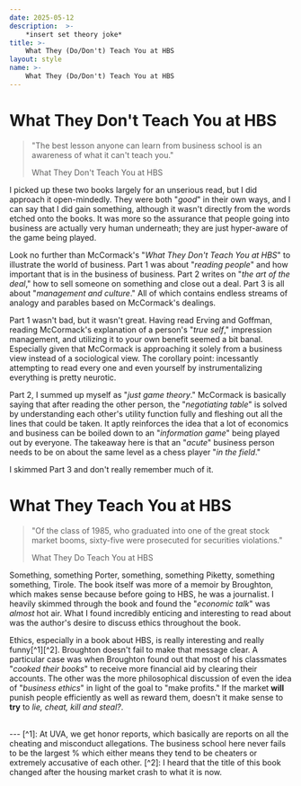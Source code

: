 ```yaml
---
date: 2025-05-12
description:  >-
    *insert set theory joke*
title: >-
    What They (Do/Don't) Teach You at HBS
layout: style
name: >-
    What They (Do/Don't) Teach You at HBS
---
```


# What They Don't Teach You at HBS

> "The best lesson anyone can learn from business school is an awareness of what it can't teach you."
> <figcaption class="blockquote-footer">What They Don't Teach You at HBS</figcaption>

I picked up these two books largely for an unserious read, but I did approach it open-mindedly. They were both "*good*" in their own ways, and I can say that I did gain something, although it wasn't directly from the words etched onto the books. It was more so the assurance that people going into business are actually very human underneath; they are just hyper-aware of the game being played.

Look no further than McCormack's "*What They Don't Teach You at HBS*" to illustrate the world of business. Part 1 was about "*reading people*" and how important that is in the business of business. Part 2 writes on "*the art of the deal*," how to sell someone on something and close out a deal. Part 3 is all about "*management and culture*." All of which contains endless streams of analogy and parables based on McCormack's dealings.

Part 1 wasn't bad, but it wasn't great. Having read Erving and Goffman, reading McCormack's explanation of a person's "*true self*," impression management, and utilizing it to your own benefit seemed a bit banal. Especially given that McCormack is approaching it solely from a business view instead of a sociological view. The corollary point: incessantly attempting to read every one and even yourself by instrumentalizing everything is pretty neurotic.

Part 2, I summed up myself as "*just game theory*." McCormack is basically saying that after reading the other person, the "*negotiating table*" is solved by understanding each other's utility function fully and fleshing out all the lines that could be taken. It aptly reinforces the idea that a lot of economics and business can be boiled down to an "*information game*" being played out by everyone. The takeaway here is that an "*acute*" business person needs to be on about the same level as a chess player "*in the field*."

I skimmed Part 3 and don't really remember much of it.

# What They Teach You at HBS

> "Of the class of 1985, who graduated into one of the great stock market booms, sixty-five were prosecuted for securities violations."
> <figcaption class="blockquote-footer">What They Do Teach You at HBS</figcaption>

Something, something Porter, something, something Piketty, something something, Tirole. The book itself was more of a memoir by Broughton, which makes sense because before going to HBS, he was a journalist. I heavily skimmed through the book and found the "*economic talk*" was *almost* hot air. What I found incredibly enticing and interesting to read about was the author's desire to discuss ethics throughout the book.

Ethics, especially in a book about HBS, is really interesting and really funny[^1][^2]. Broughton doesn't fail to make that message clear. A particular case was when Broughton found out that most of his classmates "*cooked their books*" to receive more financial aid by clearing their accounts. The other was the more philosophical discussion of even the idea of "*business ethics*" in light of the goal to "make profits." If the market **will** punish people efficiently as well as reward them, doesn't it make sense to **try** to *lie, cheat, kill and steal?*.


<br/>
---
[^1]: At UVA, we get honor reports, which basically are reports on all the cheating and misconduct allegations. The business school here never fails to be the largest % which either means they tend to be cheaters or extremely accusative of each other.
[^2]: I heard that the title of this book changed after the housing market crash to what it is now.
